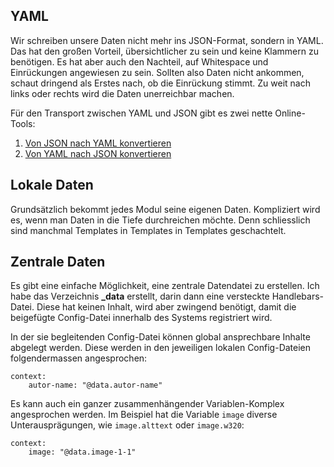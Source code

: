 ## YAML

Wir schreiben unsere Daten nicht mehr ins JSON-Format, sondern in YAML. Das hat den großen Vorteil, übersichtlicher zu sein und keine Klammern zu benötigen.
Es hat aber auch den Nachteil, auf Whitespace und Einrückungen angewiesen zu sein. Sollten also Daten nicht ankommen, schaut dringend als Erstes nach, ob die Einrückung stimmt. Zu weit nach links oder rechts wird die Daten unerreichbar machen.

Für den Transport zwischen YAML und JSON gibt es zwei nette Online-Tools:

1. [Von JSON nach YAML konvertieren](https://www.json2yaml.com/)
2. [Von YAML nach JSON konvertieren](https://www.json2yaml.com/convert-yaml-to-json)

## Lokale Daten

Grundsätzlich bekommt jedes Modul seine eigenen Daten. Kompliziert wird es, wenn man Daten in die Tiefe durchreichen möchte. Denn schliesslich sind manchmal Templates in Templates in Templates geschachtelt.

## Zentrale Daten

Es gibt eine einfache Möglichkeit, eine zentrale Datendatei zu erstellen. Ich habe das Verzeichnis **_data** erstellt, darin dann eine versteckte Handlebars-Datei. Diese hat keinen Inhalt, wird aber zwingend benötigt, damit die beigefügte Config-Datei innerhalb des Systems registriert wird.

In der sie begleitenden Config-Datei können global ansprechbare Inhalte abgelegt werden. Diese werden in den jeweiligen lokalen Config-Dateien folgendermassen angesprochen:

    context:
        autor-name: "@data.autor-name"

Es kann auch ein ganzer zusammenhängender Variablen-Komplex angesprochen werden. Im Beispiel hat die Variable `image` diverse Unterausprägungen, wie `image.alttext` oder `image.w320`:

    context:
        image: "@data.image-1-1"
